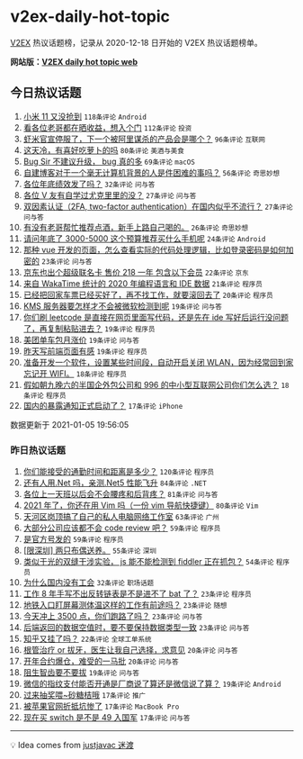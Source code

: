# v2ex-daily-hot-topic

[V2EX](https://www.v2ex.com/) 热议话题榜，记录从 2020-12-18 日开始的 V2EX 热议话题榜单。

**网站版：[V2EX daily hot topic web](https://realleonardo.github.io/v2ex-daily-hot-topic-web/)**

## 今日热议话题

<!-- TODAY BEGIN -->

1. [小米 11 又没抢到](https://www.v2ex.com/t/741748) `118条评论` `Android`
1. [看各位老哥都在晒收益，想入个门](https://www.v2ex.com/t/741730) `112条评论` `投资`
1. [虾米官宣停服了，下一个被阿里谋杀的产品会是哪个？](https://www.v2ex.com/t/741800) `96条评论` `互联网`
1. [这天冷，有喜好吃萝卜的吗](https://www.v2ex.com/t/741716) `80条评论` `美酒与美食`
1. [Bug Sir 不建议升级， bug 真的多](https://www.v2ex.com/t/741758) `69条评论` `macOS`
1. [自建博客对于一个毫无计算机背景的人是件困难的事吗？](https://www.v2ex.com/t/741822) `56条评论` `奇思妙想`
1. [各位年底绩效发了吗？](https://www.v2ex.com/t/741738) `32条评论` `问与答`
1. [各位 V 友有自学过尤克里里的没？](https://www.v2ex.com/t/741893) `27条评论` `问与答`
1. [双因素认证（2FA, two-factor authentication）在国内似乎不流行？](https://www.v2ex.com/t/741741) `27条评论` `问与答`
1. [有没有老哥帮忙推荐点酒，新手上路自己喝的。](https://www.v2ex.com/t/741904) `26条评论` `奇思妙想`
1. [请问年底了 3000-5000 这个预算推荐买什么手机呢](https://www.v2ex.com/t/741901) `24条评论` `Android`
1. [那种 vue 开发的页面，怎么查看实际的代码处理逻辑，比如登录密码是如何加密的](https://www.v2ex.com/t/741731) `23条评论` `问与答`
1. [京东也出个超级联名卡 售价 218 一年 包含以下会员](https://www.v2ex.com/t/741776) `22条评论` `京东`
1. [来自 WakaTime 统计的 2020 年编程语言和 IDE 数据](https://www.v2ex.com/t/741842) `21条评论` `程序员`
1. [已经把回家车票已经买好了，再不找工作，就要滚回去了](https://www.v2ex.com/t/741796) `20条评论` `程序员`
1. [KMS 服务器要怎样才不会被微软检测到呢](https://www.v2ex.com/t/741968) `19条评论` `问与答`
1. [你们刷 leetcode 是直接在网页里面写代码，还是先在 ide 写好后运行没问题了，再复制粘贴进去？](https://www.v2ex.com/t/741804) `19条评论` `程序员`
1. [美团单车包月涨价](https://www.v2ex.com/t/741732) `19条评论` `问与答`
1. [昨天写前端页面有感](https://www.v2ex.com/t/741713) `19条评论` `程序员`
1. [准备开发一个软件，设置某些时间段，自动开启关闭 WLAN，因为经常回到家忘记开 WIFI。](https://www.v2ex.com/t/741862) `18条评论` `程序员`
1. [假如朝九晚六的半国企外包公司和 996 的中小型互联网公司你们怎么选？](https://www.v2ex.com/t/741787) `18条评论` `程序员`
1. [国内的暴露通知正式启动了？](https://www.v2ex.com/t/741724) `17条评论` `iPhone`

数据更新于 2021-01-05 19:56:05

<!-- TODAY END -->

### 昨日热议话题

<!-- YESTERDAY BEGIN -->

1. [你们能接受的通勤时间和距离是多少？](https://www.v2ex.com/t/741512) `120条评论` `程序员`
1. [还有人用.Net 吗，亲测.Net5 性能飞升](https://www.v2ex.com/t/741550) `84条评论` `.NET`
1. [各位上一天班以后会不会腰疼和后背疼？](https://www.v2ex.com/t/741348) `81条评论` `问与答`
1. [2021 年了，你还在用 Vim 吗（一份 vim 导航快捷键）](https://www.v2ex.com/t/741463) `80条评论` `Vim`
1. [天河区岗顶搞了自己的私人电脑网络工作室](https://www.v2ex.com/t/741438) `63条评论` `广州`
1. [大部分公司应该都不会 code review 吧？](https://www.v2ex.com/t/741378) `59条评论` `程序员`
1. [是官方号发的](https://www.v2ex.com/t/741630) `59条评论` `程序员`
1. [[限深圳] 两只布偶送养。](https://www.v2ex.com/t/741408) `55条评论` `深圳`
1. [类似于光的双缝干涉实验， js 能不能检测到 fiddler 正在抓包？](https://www.v2ex.com/t/741356) `54条评论` `程序员`
1. [为什么国内没有工会](https://www.v2ex.com/t/741678) `32条评论` `职场话题`
1. [工作 8 年手写不出反转链表是不是进不了 bat 了？](https://www.v2ex.com/t/741661) `23条评论` `程序员`
1. [地铁入口盯屏幕测体温这样的工作有前途吗？](https://www.v2ex.com/t/741652) `23条评论` `随想`
1. [今天冲上 3500 点，你们跑路了吗？](https://www.v2ex.com/t/741530) `23条评论` `问与答`
1. [后端返回的数据空值时，要不要保持数据类型一致](https://www.v2ex.com/t/741415) `23条评论` `问与答`
1. [知乎又挂了吗？](https://www.v2ex.com/t/741583) `22条评论` `全球工单系统`
1. [根管治疗 or 拔牙，医生让我自己选择，求意见](https://www.v2ex.com/t/741483) `20条评论` `问与答`
1. [开年合约爆仓，难受的一马批](https://www.v2ex.com/t/741436) `20条评论` `问与答`
1. [阻生智齿要不要拔](https://www.v2ex.com/t/741527) `19条评论` `问与答`
1. [微信的指纹支付能否开通是厂商说了算还是微信说了算？](https://www.v2ex.com/t/741432) `19条评论` `Android`
1. [过来抽奖喂~砂糖桔哦](https://www.v2ex.com/t/741673) `17条评论` `推广`
1. [被苹果官网折抵坑惨了](https://www.v2ex.com/t/741452) `17条评论` `MacBook Pro`
1. [现在买 switch 是不是 49 入国军](https://www.v2ex.com/t/741420) `17条评论` `问与答`

<!-- YESTERDAY END -->

---

💡 Idea comes from [justjavac 迷渡](https://github.com/justjavac/)
